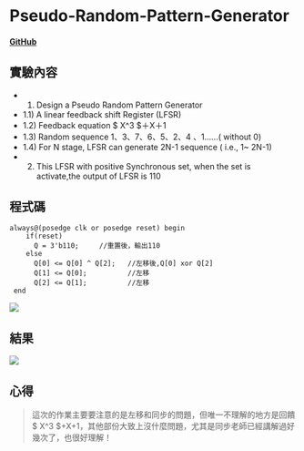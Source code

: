 # Pseudo-Random-Pattern-Generator
#### [GitHub](https://github.com/KAEDEKUKKI/Pseudo-Random-Pattern-Generator.git)
## 實驗內容
- 1) Design a Pseudo Random Pattern Generator
- 1.1) A linear feedback shift Register (LFSR)
- 1.2) Feedback equation $ X^3 $＋X＋1
- 1.3) Random sequence 1、3、7、6、5、2、4 、1......( without 0)
- 1.4) For N stage, LFSR can generate 2N-1 sequence ( i.e., 1~ 2N-1)
- 2) This LFSR with positive Synchronous set, when the set is activate,the output of LFSR is 110
## 程式碼
```verilog=5
always@(posedge clk or posedge reset) begin
    if(reset)
      Q = 3'b110;     //重置後，輸出110
    else
      Q[0] <= Q[0] ^ Q[2];   //左移後,Q[0] xor Q[2]
      Q[1] <= Q[0];          //左移
      Q[2] <= Q[1];          //左移
 end
```
![](https://i.imgur.com/kSDkuRg.png)
## 結果
![](https://i.imgur.com/dn11whQ.png)
## 心得
>這次的作業主要要注意的是左移和同步的問題，但唯一不理解的地方是回饋$ X^3 $+X+1，其他部份大致上沒什麼問題，尤其是同步老師已經講解過好幾次了，也很好理解！
